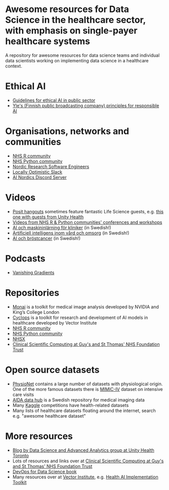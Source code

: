 # Awesome resources for Data Science in the healthcare sector, with emphasis on single-payer healthcare systems
A repository for awesome resources for data science teams and individual data scientists working on implementing data science in a healthcare context. 

# Ethical AI

- [Guidelines for ethical AI in public sector](https://www.suomi.fi/guides/responsible-ai)
- [Yle's (Finnish public broadcasting company) principles for responsible AI](https://yle.fi/aihe/s/10005660)

# Organisations, networks and communities

- [NHS R community](https://nhsrcommunity.com/)
- [NHS Python community](https://nhs-pycom.net/)
- [Nordic Research Software Engineers](https://nordic-rse.org/)
- [Locally Optimistic Slack](https://locallyoptimistic.com/community/)
- [AI Nordics Discord Server](https://my.ai.se/resources/1014)

# Videos
- [Posit hangouts](https://posit.co/past-hangouts/) sometimes feature fantastic Life Science guests, e.g. [this one with guests from Unity Health](https://posit.co/data-science-hangout/57-derek-beaton/)
- [Videos from NHS R & Python communities' conferences and workshops](https://www.youtube.com/channel/UCMwM-3tg_-Pbx8hKO78q5EA)
- [AI och maskininlärning för kliniker](https://play.lnu.se/media/t/0_9gldbzgn) (in Swedish!)
- [Artificiell intelligens inom vård och omsorg](https://play.lnu.se/media/t/0_mzti4jou) (in Swedish!)
- [AI och bröstcancer](https://play.lnu.se/media/t/0_wteryemf) (in Swedish!)

# Podcasts
- [Vanishing Gradients](https://vanishinggradients.fireside.fm/)

# Repositories
- [Monai](https://github.com/Project-MONAI) is a toolkit for medical image analysis developed by NVIDIA and King’s College London
- [Cyclops](https://github.com/VectorInstitute/cyclops) is a toolkit for research and development of AI models in healthcare developed by Vector Institute
- [NHS R community](https://github.com/nhs-r-community) 
- [NHS Python community](https://github.com/nhs-pycom) 
- [NHSX](https://github.com/nhsx) 
- [Clinical Scientific Computing at Guy's and St Thomas' NHS Foundation Trust](https://github.com/GSTT-CSC) 

# Open source datasets
- [PhysioNet](https://physionet.org/about/database/) contains a large number of datasets with physiological origin. One of the more famous datasets there is [MIMIC-IV](https://physionet.org/content/mimiciv/2.2/) dataset on intensive care visits
- [AIDA data hub](https://datahub.aida.scilifelab.se/) is a Swedish repository for medical imaging data
- Many [Kaggle](https://www.kaggle.com/) competitions have health-related datasets
- Many lists of healthcare datasets floating around the internet, search e.g. "awesome healthcare dataset"

# More resources
- [Blog by Data Science and Advanced Analytics group at Unity Health Toronto](https://lks-chart.github.io/blog/)
- Lots of resources and links over at [Clinical Scientific Computing at Guy's and St Thomas' NHS Foundation Trust](https://gstt-csc.github.io/)
- [DevOps for Data Science book](https://do4ds.com/)
- Many resources over at [Vector Institute](https://vectorinstitute.ai/research/health-research/), e.g. [Health AI Implementation Toolkit](https://vectorinstitute.ai/health-ai-implementation-toolkit/)
